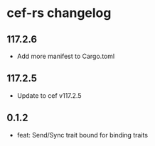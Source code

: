 # cef-rs changelog

## 117.2.6

- Add more manifest to Cargo.toml

## 117.2.5

- Update to cef v117.2.5

## 0.1.2

- feat: Send/Sync trait bound for binding traits
